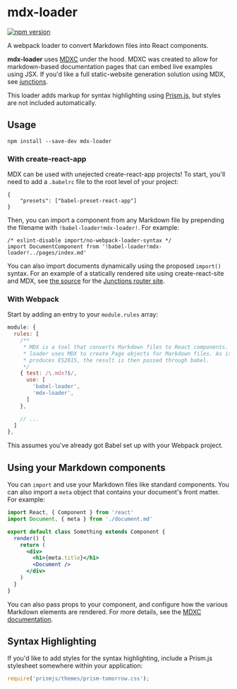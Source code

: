 mdx-loader
==========

[![npm version](https://img.shields.io/npm/v/mdx-loader.svg)](https://www.npmjs.com/package/mdx-loader)

A webpack loader to convert Markdown files into React components.

**mdx-loader** uses [MDXC](https://github.com/jamesknelson/mdxc#using-mdx) under the hood. MDXC was created to allow for markdown-based documentation pages that can embed live examples using JSX. If you'd like a full static-website generation solution using MDX, see [junctions](https://junctions.js.org).

This loader adds markup for syntax highlighting using [Prism.js](http://prismjs.com/), but styles are not included automatically.

## Usage

```
npm install --save-dev mdx-loader
```

### With create-react-app

MDX can be used with unejected create-react-app projects! To start, you'll need to add a `.babelrc` file to the root level of your project:

```
{
    "presets": ["babel-preset-react-app"]
}
```

Then, you can import a component from any Markdown file by prepending the filename with `!babel-loader!mdx-loader!`. For example:

```
/* eslint-disable import/no-webpack-loader-syntax */
import DocumentComponent from '!babel-loader!mdx-loader!../pages/index.md'
```

You can also import documents dynamically using the proposed `import()` syntax. For an example of a statically rendered site using create-react-site and MDX, see [the source](https://github.com/jamesknelson/junctions/tree/master/site) for the [Junctions router site](https://junctions.js.org/tutorial/#Markdown-Components).

### With Webpack

Start by adding an entry to your `module.rules` array:

```js
module: {
  rules: [
    /**
     * MDX is a tool that converts Markdown files to React components. This
     * loader uses MDX to create Page objects for Markdown files. As it
     * produces ES2015, the result is then passed through babel.
     */
    { test: /\.mdx?$/,
      use: [
        'babel-loader',
        'mdx-loader',
      ]
    },

    // ...
  ]
},
```

This assumes you've already got Babel set up with your Webpack project.

## Using your Markdown components

You can `import` and use your Markdown files like standard components. You can also import a `meta` object that contains your document's front matter. For example:

```jsx
import React, { Component } from 'react'
import Document, { meta } from './document.md'

export default class Something extends Component {
  render() {
    return (
      <div>
        <h1>{meta.title}</h1>
        <Document />
      </div>
    )
  }
}
```

You can also pass props to your component, and configure how the various Markdown elements are rendered. For more details, see the [MDXC documentation](http://mdxc.reactarmory.com/examples/props).

## Syntax Highlighting

If you'd like to add styles for the syntax highlighting, include a Prism.js stylesheet somewhere within your application:

```js
require('prismjs/themes/prism-tomorrow.css');
```

